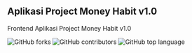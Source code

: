 ## Aplikasi Project Money Habit v1.0
Frontend Aplikasi Project Money Habit v1.0

![GitHub forks](https://img.shields.io/github/forks/aspsptyd/app-money-habit.svg) ![GitHub contributors](https://img.shields.io/github/contributors/aspsptyd/app-money-habit.svg) ![GitHub top language](https://img.shields.io/github/languages/top/aspsptyd/app-money-habit.svg)
